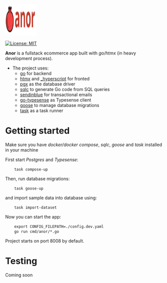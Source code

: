 <img src="./assets/logo.svg" alt="anor" width="100" height="100">

[![License: MIT](https://img.shields.io/badge/License-MIT-yellow.svg)](https://github.com/aliml92/anor/blob/master/LICENSE)

**Anor** is a fullstack ecommerce app built with *go/htmx* (in heavy development process).

* The project uses:
    * [go](https://github.com/golang/go) for backend
    * [htmx](https://github.com/bigskysoftware/htmx) and [_hyperscript](https://github.com/bigskysoftware/_hyperscript) for fronted
    * [pgx](https://github.com/jackc/pgx) as the database driver
    * [sqlc](https://github.com/kyleconroy/sqlc) to generate Go code from SQL queries
    * [sendinblue](https://github.com/sendinblue/APIv3-go-library) for transactional emails
    * [go-typesense](https://github.com/aliml92/go-typesense) as Typesense client
    * [goose](https://github.com/pressly/goose) to manage database migrations
    * [task](https://github.com/go-task/task) as a task runner 

# Getting started 
Make sure you have *docker/docker compose*, *sqlc*, *goose* and *task* installed in your machine

First start *Postgres* and *Typesense*:
```
    task compose-up
``` 
Then, run database migrations:
```
    task goose-up
```
and import sample data into database using:
```
    task import-dataset
```

Now you can start the app:
```
    export CONFIG_FILEPATH=./config.dev.yaml
    go run cmd/anor/*.go
```
Project starts on port 8008 by default.

# Testing
Coming soon